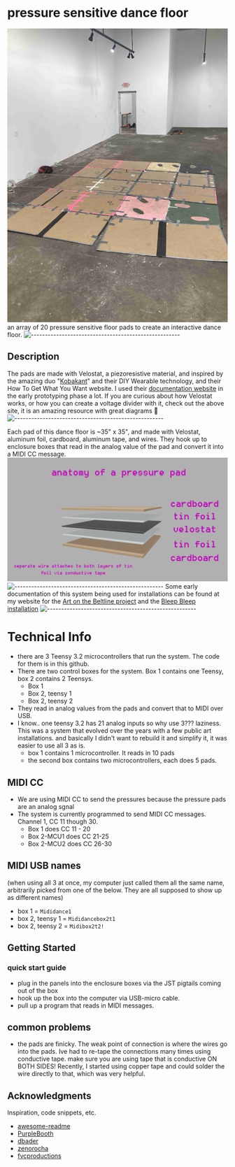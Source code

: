 # pressure sensitive dance floor
![Alt text](pads.jpg)
an array of 20 pressure sensitive floor pads to create an interactive dance floor. 
![-----------------------------------------------------](https://raw.githubusercontent.com/andreasbm/readme/master/assets/lines/rainbow.png)


## Description

The pads are made with Velostat, a piezoresistive material, and inspired by the amazing duo "[Kobakant](https://www.kobakant.at/)" and their DIY Wearable technology, and their How To Get What You Want website. I used their [documentation website](https://www.kobakant.at/DIY/?p=7943) in the early prototyping phase a lot. If you are curious about how Velostat works, or how you can create a voltage divider with it, check out the above site, it is an amazing resource with great diagrams 🌈
![-----------------------------------------------------](https://raw.githubusercontent.com/andreasbm/readme/master/assets/lines/rainbow.png)

Each pad of this dance floor is ~35" x 35", and made with Velostat, aluminum foil, cardboard, aluminum tape, and wires. They hook up to enclosure boxes that read in the analog value of the pad and convert it into a MIDI CC message. 
![Alt text](pad%20layer%20diagram_annotated.png)
![-----------------------------------------------------](https://raw.githubusercontent.com/andreasbm/readme/master/assets/lines/rainbow.png)
Some early documentation of this system being used for installations can be found at my website for the [Art on the Beltline project](https://freakylamps.com/productions/dancefloor/) and the [Bleep Bleep installation](https://freakylamps.com/productions/bleepbleep/)
![-----------------------------------------------------](https://raw.githubusercontent.com/andreasbm/readme/master/assets/lines/rainbow.png)
# Technical Info
- there are 3 Teensy 3.2 microcontrollers that run the system. The code for them is in this github. 
- There are two control boxes for the system. Box 1 contains one Teensy, box 2 contains 2 Teensys.  
  - Box 1
  - Box 2, teensy 1
  - Box 2, teensy 2
-  They read in analog values from the pads and convert that to MIDI over USB. 
- I know.. one teensy 3.2 has 21 analog inputs so why use 3??? laziness. This was a system that evolved over the years with a few public art installations. and basically I didn't want to rebuild it and simplify it, it was easier to use all 3 as is. 
  - box 1 contains 1 microcontroller. It reads in 10 pads
  - the second box contains two microcontrollers, each does 5 pads. 
## MIDI CC
- We are using MIDI CC to send the pressures because the pressure pads are an analog sgnal 
- The system is currently programmed to send MIDI CC messages. Channel 1, CC 11 though 30. 
  - Box 1 does CC 11 - 20
  - Box 2-MCU1 does CC 21-25 
  - Box 2-MCU2 does CC 26-30
## MIDI USB names
(when using all 3 at once, my computer just called them all the same name, arbitrarily picked from one of the below. They are all supposed to show up as different names)
- box 1 = `Mididance1`
- box 2, teensy 1 = `Mididancebox2t1`
- box 2, teensy 2 = `Midibox2t2!`

## Getting Started

### quick start guide

* plug in the panels into the enclosure boxes via the JST pigtails coming out of the box
* hook up the box into the computer via USB-micro cable.
* pull up a program that reads in MIDI messages. 
  

## common problems

- the pads are finicky. The weak point of connection is where the wires go into the pads. Ive had to re-tape the connections many times using conductive tape. make sure you are using tape that is conductive ON BOTH SIDES! Recently, I started using copper tape and could solder the wire directly to that, which was very helpful. 


## Acknowledgments

Inspiration, code snippets, etc.
* [awesome-readme](https://github.com/matiassingers/awesome-readme)
* [PurpleBooth](https://gist.github.com/PurpleBooth/109311bb0361f32d87a2)
* [dbader](https://github.com/dbader/readme-template)
* [zenorocha](https://gist.github.com/zenorocha/4526327)
* [fvcproductions](https://gist.github.com/fvcproductions/1bfc2d4aecb01a834b46)